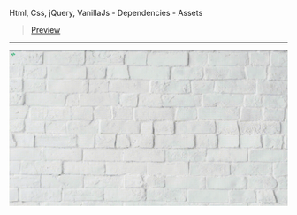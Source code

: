 Html, Css, jQuery, VanillaJs - Dependencies - Assets
> [Preview](https://r4nd3l.github.io/02_DevCorner/)
---

![02_DevCorner](https://github.com/r4nd3l/02_DevCorner/blob/master/img/sample.gif)
